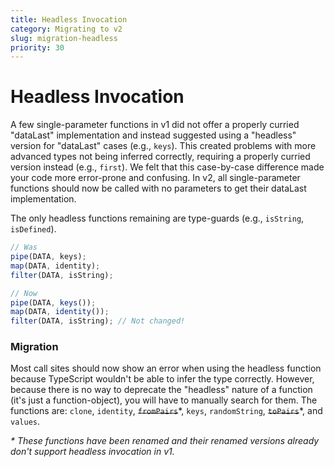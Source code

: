 ```yaml
---
title: Headless Invocation
category: Migrating to v2
slug: migration-headless
priority: 30
---
```


# Headless Invocation

A few single-parameter functions in v1 did not offer a properly curried
"dataLast" implementation and instead suggested using a "headless" version for
"dataLast" cases (e.g., `keys`). This created problems with more advanced types
not being inferred correctly, requiring a properly curried version instead
(e.g., `first`). We felt that this case-by-case difference made your code more
error-prone and confusing. In v2, all single-parameter functions should now be
called with no parameters to get their dataLast implementation.

The only headless functions remaining are type-guards (e.g., `isString`,
`isDefined`).

```ts
// Was
pipe(DATA, keys);
map(DATA, identity);
filter(DATA, isString);

// Now
pipe(DATA, keys());
map(DATA, identity());
filter(DATA, isString); // Not changed!
```

### Migration

Most call sites should now show an error when using the headless function
because TypeScript wouldn't be able to infer the type correctly. However,
because there is no way to deprecate the "headless" nature of a function (it's
just a function-object), you will have to manually search for them. The
functions are: `clone`, `identity`, ~~`fromPairs`~~\*, `keys`, `randomString`,
~~`toPairs`~~\*, and `values`.

_\* These functions have been renamed and their renamed versions already don't
support headless invocation in v1._
